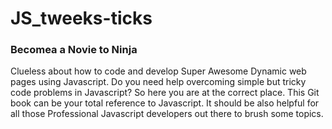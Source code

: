 # JS_tweeks-ticks

### Becomea a Novie to Ninja
Clueless about how to code and develop Super Awesome Dynamic web pages using Javascript.  Do you need help overcoming simple but tricky code problems in Javascript?
So here you are at the correct place. This Git book can be your total reference to Javascript. It should be also helpful for all those Professional Javascript developers out there to brush some topics.
